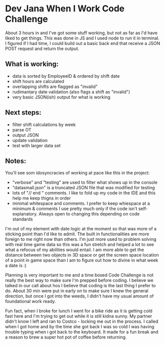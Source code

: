 Dev Jana When I Work Code Challenge
===

About 3 hours in and I've got some stuff working, but not as far as I'd have liked to get things. This was done in JS and I used node to run it in terminal. I figured if I had time, I could build out a basic back end that receive a JSON POST request and return the output. 

What is working:
---

- data is sorted by EmployeeID & ordered by shift date
- shift hours are calculated
- overlapping shifts are flagged as "invalid"
- rudimantary date validation (also flags a shift as "invalid")
- very basic JSON(ish) output for what is working 

Next steps:
---

- filter shift calculations by week
- parse OT
- output JSON
- update validation
- test with larger data set

Notes: 
---

You'll see som idosyncracies of working at pace like this in the project:

- "verbose" and "testing" are used to filter what shows up in the console
- "datasmall.json" is a truncated JSON file that was modified for testing
- lots of "// end " comments. I like to fold up my code in the IDE and this help me keep thigns in order
- minimal whitespace and comments. I prefer to keep whiespace at a minimum & comments I use pretty much only if the code isn't self-explanatory. Always open to changing this depending on code standards

I'm out of my element with date logic at the moment so that was more of a sticking point than I'd like to admit. The built in functionalities are more foreign to me right now than others. I'm just more used to problem solving with real time game data so this was a fun stretch and helped a lot to see what a refocus of my abilities would entail. I am more able to get the distance between two objects in 3D space or get the screen space location of a point in game space than I am to figure out how to divine in what week a date is :)

Planning is very important to me and a time boxed Code Challenge is not really the best way to make sure I'm prepped before coding. I believe we talked in our call about hos I believe that coding is the last thing I prefer to do. About 30 min were put in early on to make sure I knew the general direction, but once I got into the weeds, I didn't have my usual amount of foundational work ready.

Fun fact, when I broke for lunch I went for a bike ride as it is getting cold fast here and I'm trying to get out while it is still kidna sunny. My partner didn't know I left and ran to Costco - locking me out in the process. I called when I got home and by the time she got back I was so cold I was having trouble typing when i got back to the keyboard. It made for a fun break and a reason to brew a super hot pot of coffee before returning.

